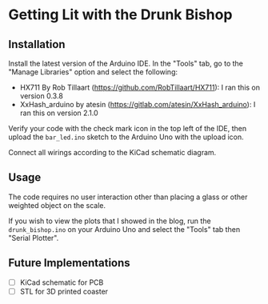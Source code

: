 # Getting Lit with the Drunk Bishop

## Installation

Install the latest version of the Arduino IDE. In the "Tools" tab, go to the "Manage Libraries" option and select the following:
- HX711 By Rob Tillaart (https://github.com/RobTillaart/HX711): I ran this on version 0.3.8
-  XxHash_arduino by atesin (https://gitlab.com/atesin/XxHash_arduino): I ran this on version 2.1.0

Verify your code with the check mark icon in the top left of the IDE, then upload the `bar_led.ino` sketch to the Arduino Uno with the upload icon. 

Connect all wirings according to the KiCad schematic diagram.

## Usage

The code requires no user interaction other than placing a glass or other weighted object on the scale.

If you wish to view the plots that I showed in the blog, run the `drunk_bishop.ino` on your Arduino Uno and select the "Tools" tab then "Serial Plotter". 

## Future Implementations

- [ ] KiCad schematic for PCB
- [ ] STL for 3D printed coaster